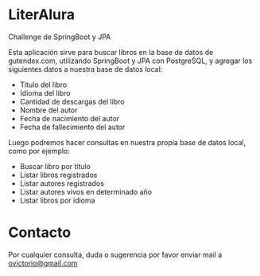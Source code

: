 # LiterAlura
Challenge de SpringBoot y JPA

Esta aplicación sirve para buscar libros en la base de datos de gutendex.com, utilizando SpringBoot y JPA con PostgreSQL,
y agregar los siguientes datos a nuestra base de datos local:

* Título del libro
* Idioma del libro
* Cantidad de descargas del libro
* Nombre del autor
* Fecha de nacimiento del autor
* Fecha de fallecimiento del autor

Luego podremos hacer consultas en nuestra propia base de datos local, como por ejemplo:

* Buscar libro por título
* Listar libros registrados
* Listar autores registrados
* Listar autores vivos en determinado año
* Listar libros por idioma

# Contacto
Por cualquier consulta, duda o sugerencia por favor enviar mail a ovictorio@gmail.com
